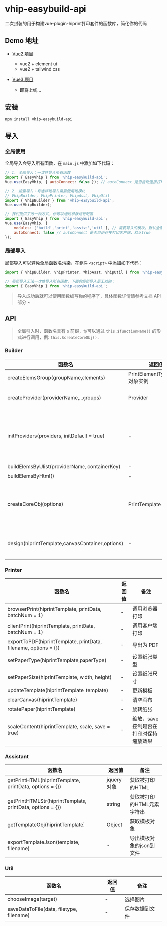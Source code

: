 # vhip-easybuild-api

二次封装的用于构建vue-plugin-hiprint打印套件的函数库，简化你的代码

## Demo 地址
- [Vue2 项目]()
    - vue2 + element ui
    - vue2 + tailwind css

- [Vue3 项目]()
    - 即将上线...

## 安装

```bash
npm install vhip-easybuild-api
```

## 导入

### 全局使用

全局导入会导入所有函数，在 `main.js` 中添加如下代码：

```js
// 1. 全部导入：一次性导入所有函数
import { EasyVhip } from 'vhip-easybuild-api';
Vue.use(EasyVhip, { autoConnect: false }); // autoConnect 是否自动连接打印客户端，默认true

// 2. 按需导入：有选择地导入需要使用地模块 
// VhipBuilder, VhipPrinter, VhipAsst, VhipUtil
import { VhipBuilder } from 'vhip-easybuild-api';
Vue.use(VhipBuilder);

// 我们提供了另一种方式，你可以通过参数进行配置
import { EasyVhip } from 'vhip-easybuild-api';
Vue.use(EasyVhip, {
    modules: ['build','print','assist','util'], // 需要导入的模块，默认全部导入
    autoConnect: false // autoConnect 是否自动连接打印客户端，默认true
});
```

### 局部导入

局部导入可以避免全局函数名污染，在组件 `<script>` 中添加如下代码：

```js
import { VhipBuilder, VhipPrinter, VhipAsst, VhipUtil } from 'vhip-easybuild-api';

// 局部导入无法一次性导入所有函数，下面的局部导入是无效的：
import { EasyVhip } from 'vhip-easybuild-api';
```


> 导入成功后就可以使用函数编写你的程序了，具体函数详情请参考文档 API 部分 ~

## API

> 全局引入时，函数名具有 `$` 前缀，你可以通过 `this.$functionName()` 的形式进行调用，例: `this.$createCoreObj()` .

### Builder

 | 函数名  | 返回值 | 备注 |
 | ------  | ------ | ------ |
 | createElemsGroup(groupName,elements) |  PrintElementTypeGroup 对象实例  | 创建元素分组 |
 | createProvider(providerName,...groups) |  Provider  | 创建初始化可用的 Provider |
 | initProviders(providers, initDefault = true) |  -  | 初始化元素提供程序，initDefault 控制是否初始化默认元素 |
 | buildElemsByUlist(providerName, containerKey) |  -  | 构建元素 |
 | buildElemsByHtml() |  -  | 构建元素 |
 | createCoreObj(options) |  PrintTemplate 对象实例 | 创建核心对象，可以通过 options 传入配置选项 |
 | design(hiprintTemplate,canvasContainer,options) |  -  | 创建核心对象，通过传入 html 构建 |


### Printer

 | 函数名  | 返回值 | 备注 |
 | ------  | ------ | ------ |
 | browserPrint(hiprintTemplate, printData, batchNum = 1) |  -  | 调用浏览器打印 |
 | clientPrint(hiprintTemplate, printData, batchNum = 1) |  -  | 调用客户端打印 |
 | exportToPDF(hiprintTemplate, printData, filename, options = {}) |  -  | 导出为 PDF |
 | setPaperType(hiprintTemplate,paperType) |  -  | 设置纸张类型 |
 | setPaperSize(hiprintTemplate, width, height) |  -  | 设置纸张尺寸 |
 | updateTemplate(hiprintTemplate, template) |  -  | 更新模板 |
 | clearCanvas(hiprintTemplate) |  -  | 清空画布 |
 | rotatePaper(hiprintTemplate) |  -  | 旋转纸张 |
 |scaleContent(hiprintTemplate, scale, save = true) |  -  | 缩放，save 控制是否在打印时保持缩放效果 |


 ### Assistant

| 函数名  | 返回值 | 备注 |
| ------  | ------ | ------ |
| getPrintHTML(hiprintTemplate, printData, options = {}) |  jquery对象 | 获取被打印的HTML|
| getPrintHTMLStr(hiprintTemplate, printData, options = {}) | string | 获取被打印的HTML元素字符串|
| getTemplateObj(hiprintTemplate) | Object | 获取模板对象 |
| exportTemplateJson(template, filename) | - | 导出模板对象的json到文件|

### Util

| 函数名  | 返回值 | 备注 |
| ------  | ------ | ------ |
| chooseImage(target) | - | 选择图片 |
| saveDataToFile(data, filetype, filename) | - | 保存数据到文件 |
